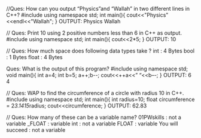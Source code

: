 //Ques: How can you output “Physics”and  “Wallah” in two different lines in C++?
#include<iostream>
using namespace std;
int main(){
    cout<<"Physics"<<endl<<"Wallah";
}
OUTPUT:
Physics
Wallah


// Ques: Print 10 using 2 positive numbers less than 6  in C++ as output.
#include<iostream>
using namespace std;
int main(){
    cout<<2*5;
}
OUTPUT:
10

// Ques: How much space does following data types take ?
int : 4 Bytes
bool : 1 Bytes
float : 4 Bytes

Ques: What is the output of this program?
#include<iostream>
using namespace std;
void main(){
int a=4;
int b=5;
a++;b--;
cout<<++a<<” “<<b–-;
}
OUTPUT:
6 4

// Ques: WAP to find the circumference of a circle with radius 10 in C++.
#include<iostream>
using namespace std;
int main(){
    int radius=10;
    float circumference = 2*3.1415*radius;
    cout<<circumference;
}
OUTPUT:
62.83

//  Ques: How many of these can be a variable name?
 01PWskills : not a variable
 _FLOAT : variable
 int : not a variable
 FLOAT : variable
 You will succeed : not a variable
